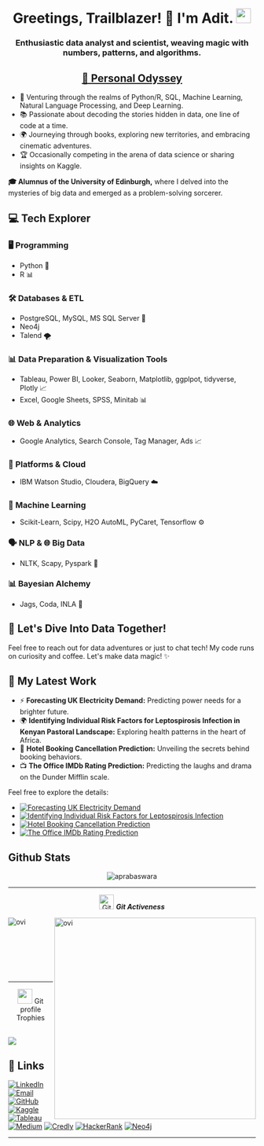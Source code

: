 <h1 align="center">Greetings, Trailblazer! 🚀 I'm Adit. <img width="30px" src="https://media.tenor.com/images/3b388fe03da271d2674faf85eb7c3fcd/tenor.gif" /> </h1>
<p align="center">
  <h3 align="center">Enthusiastic data analyst and scientist, weaving magic with numbers, patterns, and algorithms.</h3>

  <h2 align="center"><u>🌟 Personal Odyssey</u></h2>

  - 🚀 Venturing through the realms of Python/R, SQL, Machine Learning, Natural Language Processing, and Deep Learning.
  - 📚 Passionate about decoding the stories hidden in data, one line of code at a time.
  - 🌍 Journeying through books, exploring new territories, and embracing cinematic adventures.
  - 🏆 Occasionally competing in the arena of data science or sharing insights on Kaggle.

  **🎓 Alumnus of the University of Edinburgh,** where I delved into the mysteries of big data and emerged as a problem-solving sorcerer.

</p>

## 💻 Tech Explorer

### 🖥️ Programming
- Python 🐍
- R 📊

### 🛠️ Databases & ETL
- PostgreSQL, MySQL, MS SQL Server 🚀
- Neo4j <img src="https://github.com/user-attachments/assets/292867bb-127f-48eb-9f5c-84b5292ec21f" style="width: 1em; height: 1em; vertical-align: middle;"> 
- Talend 🌪️

### 📊 Data Preparation & Visualization Tools
- Tableau, Power BI, Looker, Seaborn, Matplotlib, ggplpot, tidyverse, Plotly 📈
- Excel, Google Sheets, SPSS, Minitab 📊

### 🌐 Web & Analytics
- Google Analytics, Search Console, Tag Manager, Ads 📈

### 🚀 Platforms & Cloud
- IBM Watson Studio, Cloudera, BigQuery ☁️

### 🤖 Machine Learning
- Scikit-Learn, Scipy, H2O AutoML, PyCaret, Tensorflow ⚙️

### 🗣️ NLP & 🌐 Big Data
- NLTK, Scapy, Pyspark 🚀

### 📊 Bayesian Alchemy
- Jags, Coda, INLA 🌌

## 🚀 Let's Dive Into Data Together!

Feel free to reach out for data adventures or just to chat tech! My code runs on curiosity and coffee. Let's make data magic! ✨

## 🚀 My Latest Work</u></h2>

- ⚡ **Forecasting UK Electricity Demand:** Predicting power needs for a brighter future.
- 🌍 **Identifying Individual Risk Factors for Leptospirosis Infection in Kenyan Pastoral Landscape:** Exploring health patterns in the heart of Africa.
- 🏨 **Hotel Booking Cancellation Prediction:** Unveiling the secrets behind booking behaviors.
- 📺 **The Office IMDb Rating Prediction:** Predicting the laughs and drama on the Dunder Mifflin scale.

Feel free to explore the details:

- [![Forecasting UK Electricity Demand](https://img.shields.io/badge/Explore-Forecasting%20UK%20Electricity%20Demand-blue?style=flat-square)](https://github.com/aprabaswara/Forecasting-UK-Electricity-Demand)
- [![Identifying Individual Risk Factors for Leptospirosis Infection](https://img.shields.io/badge/Discover-Leptospirosis%20Infection%20Risk-orange?style=flat-square)](https://github.com/aprabaswara/Risk-Factors-for-Leptospirosis-in-Kenyan-Pastoral-Landscape)
- [![Hotel Booking Cancellation Prediction](https://img.shields.io/badge/Unlock-Hotel%20Booking%20Predictions-red?style=flat-square)](https://github.com/aprabaswara/Hotel-Booking-Cancellation-Prediction)
- [![The Office IMDb Rating Prediction](https://img.shields.io/badge/Watch-The%20Office%20Rating-yellow?style=flat-square)](https://github.com/aprabaswara/ImdB-Rating-Prediction)

## Github Stats
<p align="center"><img src="https://github-readme-streak-stats.herokuapp.com/?user=aprabaswara&theme=algolia" alt="aprabaswara"  /></p>

<hr>
<p align="center">
 <img src="https://media.giphy.com/media/W5eoZHPpUx9sapR0eu/giphy.gif" width="30px" alt="Git"/>&nbsp;<i><b>Git Activeness</b></i></p>
 
<p><img align="left" src="https://github-readme-stats.vercel.app/api/top-langs?username=aprabaswara&show_icons=true&locale=en&layout=compact&theme=chartreuse-dark" alt="ovi" /></p>
<p>&nbsp;<img align="right" src="https://github-readme-stats.vercel.app/api?username=aprabaswara&show_icons=true&locale=en&theme=chartreuse-dark" alt="ovi" width="410" /></p>
<br><br><br><br><br>

<hr>

<p align="center"><img src="https://media.giphy.com/media/QaMcXSekUWx7aogAUr/giphy.gif" width="30" />&nbsp;Git profile Trophies</p><br>
<img src="https://github-profile-trophy.vercel.app/?username=aprabaswara&theme=juicyfresh&no-bg=true" />

## 🚀 Links
[![LinkedIn](https://img.shields.io/badge/LinkedIn-0077B5?style=flat-square&logo=linkedin&logoColor=white)](https://www.linkedin.com/in/aditya-prabaswara/)
[![Email](https://img.shields.io/badge/Email-teal?style=flat-square&logo=gmail)](mailto:aprabaswara@gmail.com)
[![GitHub](https://img.shields.io/badge/Github-green?style=flat-square&logo=github)](https://github.com/aprabaswara)
[![Kaggle](https://img.shields.io/badge/Kaggle-20BEFF?style=flat-square&logo=Kaggle&logoColor=white)](https://www.kaggle.com/adityaprabaswara)
[![Tableau](https://img.shields.io/badge/Tableau-E97627?style=flat-square&logo=Tableau&logoColor=white)](https://public.tableau.com/app/profile/aditya.prabaswara.mardjikoen/vizzes)
[![Medium](https://img.shields.io/badge/Medium-12100E?style=flat-square&logo=medium&logoColor=white)](https://medium.com/@aprabaswara_47512)
[![Credly](https://img.shields.io/badge/Badges-2D4E00?style=flat-square&logo=credly)](https://www.credly.com/users/aditya-prabaswara-mardjikoen/badges)
[![HackerRank](https://img.shields.io/badge/HackerRank-2D4E00?style=flat-square&logo=hackerrank)](https://www.hackerrank.com/profile/aprabaswara)
[![Neo4j](https://img.shields.io/badge/neo4j-4581C3?style=flat-square&logo=neo4j&logoColor=white)](https://graphacademy.neo4j.com/u/fe24f08c-a953-4242-9e2d-04006a05e96a/)

------
